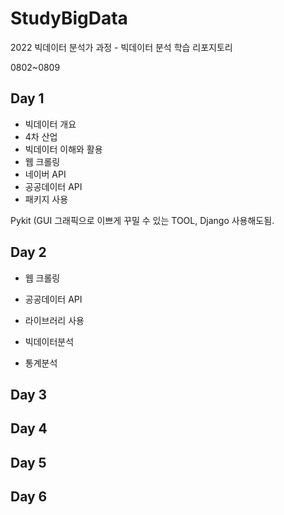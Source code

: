 # StudyBigData
2022 빅데이터 분석가 과정 -  빅데이터 분석 학습 리포지토리

0802~0809

## Day 1
- 빅데이터 개요
 - 4차 산업
 - 빅데이터 이해와 활용
- 웹 크롤링 
 - 네이버 API
 - 공공데이터 API 
 - 패키지 사용

Pykit (GUI 그래픽으로 이쁘게 꾸밀 수 있는 TOOL, 
Django 사용해도됨.



## Day 2

-  웹 크롤링
 - 공공데이터 API
 - 라이브러리 사용

- 빅데이터분석
 - 통계분석

## Day 3


## Day 4


## Day 5


## Day 6

